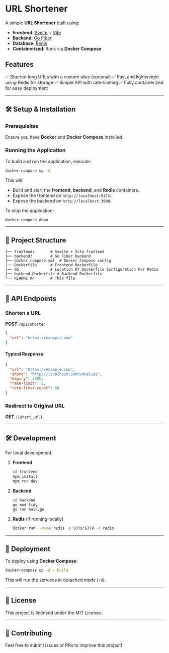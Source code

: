# URL Shortener

A simple **URL Shortener** built using:
- **Frontend**: [Svelte](https://svelte.dev/) + [Vite](https://vitejs.dev/)
- **Backend**: [Go Fiber](https://gofiber.io/)
- **Database**: [Redis](https://redis.io/)
- **Containerized**: Runs via **Docker Compose**

## Features
✅ Shorten long URLs with a custom alias (optional)
✅ Fast and lightweight using Redis for storage
✅ Simple API with rate-limiting
✅ Fully containerized for easy deployment

---

## 🛠️ Setup & Installation
### **Prerequisites**
Ensure you have **Docker** and **Docker Compose** installed.

### **Running the Application**
To build and run the application, execute:
```bash
docker-compose up -d
```
This will:
- Build and start the **frontend**, **backend**, and **Redis** containers.
- Expose the frontend on `http://localhost:5173`.
- Expose the backend on `http://localhost:3000`.

To stop the application:
```bash
docker-compose down
```

---

## 📂 Project Structure
```
├── frontend/       # Svelte + Vite frontend
├── backend/        # Go Fiber backend
├── docker-compose.yml  # Docker Compose config
├── Dockerfile      # Frontend Dockerfile
|── db              # Location Of Dockerfile Configuration For Redis
├── backend.Dockerfile # Backend Dockerfile
└── README.md       # This file
```

---

## 🔗 API Endpoints
### **Shorten a URL**
**POST** `/api/shorten`
```json
{
  "url": "https://example.com"
}
```
#### **Typical Response:**
```json
{
  "url": "https://example.com",
  "short": "http://localhost:3000/myalias",
  "expiry": 3600,
  "rate-limit": 9,
  "rate-limit-reset": 60
}
```

### **Redirect to Original URL**
**GET** `/{short_url}`


---

## 🛠️ Development
For local development:
1. **Frontend**
   ```bash
   cd frontend
   npm install
   npm run dev
   ```
2. **Backend**
   ```bash
   cd backend
   go mod tidy
   go run main.go
   ```
3. **Redis** (if running locally)
   ```bash
   docker run --name redis -p 6379:6379 -d redis
   ```

---

## 🚀 Deployment
To deploy using **Docker Compose**:
```bash
docker-compose up -d --build
```
This will run the services in detached mode (`-d`).

---

## 📜 License
This project is licensed under the MIT License.

---

## 🤝 Contributing
Feel free to submit issues or PRs to improve this project!

